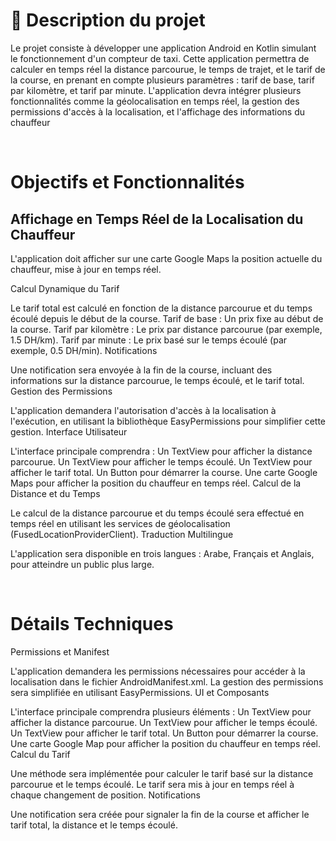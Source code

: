 <h1>📜 Description du projet </h1>
<p>Le projet consiste à développer une application Android en Kotlin simulant le fonctionnement d'un compteur de taxi. Cette application permettra de calculer en temps réel la distance parcourue, le temps de trajet, et le tarif de la course, en prenant en compte plusieurs paramètres : tarif de base, tarif par kilomètre, et tarif par minute. L'application devra intégrer plusieurs fonctionnalités comme la géolocalisation en temps réel, la gestion des permissions d'accès à la localisation, et l'affichage des informations du chauffeur</p>
<br>
<h1>Objectifs et Fonctionnalités</h1>
<h2>Affichage en Temps Réel de la Localisation du Chauffeur</h2>
<p>L'application doit afficher sur une carte Google Maps la position actuelle du chauffeur, mise à jour en temps réel.</p>

Calcul Dynamique du Tarif

Le tarif total est calculé en fonction de la distance parcourue et du temps écoulé depuis le début de la course.
Tarif de base : Un prix fixe au début de la course.
Tarif par kilomètre : Le prix par distance parcourue (par exemple, 1.5 DH/km).
Tarif par minute : Le prix basé sur le temps écoulé (par exemple, 0.5 DH/min).
Notifications

Une notification sera envoyée à la fin de la course, incluant des informations sur la distance parcourue, le temps écoulé, et le tarif total.
Gestion des Permissions

L'application demandera l'autorisation d'accès à la localisation à l'exécution, en utilisant la bibliothèque EasyPermissions pour simplifier cette gestion.
Interface Utilisateur

L'interface principale comprendra :
Un TextView pour afficher la distance parcourue.
Un TextView pour afficher le temps écoulé.
Un TextView pour afficher le tarif total.
Un Button pour démarrer la course.
Une carte Google Maps pour afficher la position du chauffeur en temps réel.
Calcul de la Distance et du Temps

Le calcul de la distance parcourue et du temps écoulé sera effectué en temps réel en utilisant les services de géolocalisation (FusedLocationProviderClient).
Traduction Multilingue

L'application sera disponible en trois langues : Arabe, Français et Anglais, pour atteindre un public plus large.

<br>
<h1>Détails Techniques</h1>
Permissions et Manifest

L'application demandera les permissions nécessaires pour accéder à la localisation dans le fichier AndroidManifest.xml.
La gestion des permissions sera simplifiée en utilisant EasyPermissions.
UI et Composants

L'interface principale comprendra plusieurs éléments :
Un TextView pour afficher la distance parcourue.
Un TextView pour afficher le temps écoulé.
Un TextView pour afficher le tarif total.
Un Button pour démarrer la course.
Une carte Google Map pour afficher la position du chauffeur en temps réel.
Calcul du Tarif

Une méthode sera implémentée pour calculer le tarif basé sur la distance parcourue et le temps écoulé.
Le tarif sera mis à jour en temps réel à chaque changement de position.
Notifications

Une notification sera créée pour signaler la fin de la course et afficher le tarif total, la distance et le temps écoulé.
